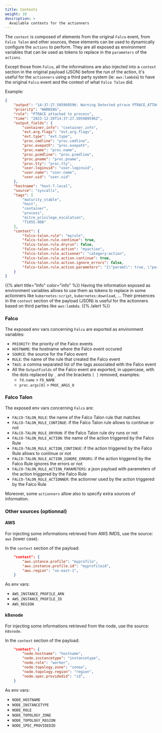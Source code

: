 ```yaml
---
title: Contexts
weight: 10
description: >
  Available contexts for the actionners
---
```


The `context` is composed of elements from the original `Falco` event, from `Falco Talon` and other sources, these elements can be used to dynamically configure the `actions` to perform. They are all exposed as environment variables that can be used as tokens to replace in the `parameters` of the `actions`.

Except those from `Falco`, all the informations are also injected into a `context` section in the original payload (JSON) before the run of the action, it's useful for the `actionners` using a third party system (ie: `aws:lambda`) to have the original `Falco` event and the context of what `Falco Talon` did.

Example:
```json
{
    "output": "14:37:27.505989596: Warning Detected ptrace PTRACE_ATTACH attempt (proc_pcmdline=%proc.pcmdline evt_type=%evt.type user=%user.name user_uid=%user.uid user_loginuid=%user.loginuid process=%proc.name proc_exepath=%proc.exepath parent=%proc.pname command=%proc.cmdline terminal=%proc.tty exe_flags=%evt.arg.flags %container.info)",
    "priority": "WARNING",
    "rule": "PTRACE attached to process",
    "time": "2023-12-20T14:37:27.505989596Z",
    "output_fields": {
        "container.info": "container.info",
        "evt.arg.flags": "evt.arg.flags",
        "evt.type": "evt.type",
        "proc.cmdline": "proc.cmdline",
        "proc.exepath": "proc.exepath",
        "proc.name": "proc.name",
        "proc.pcmdline": "proc.pcmdline",
        "proc.pname": "proc.pname",
        "proc.tty": "proc.tty",
        "user.loginuid": "user.loginuid",
        "user.name": "user.name",
        "user.uid": "user.uid"
    },
    "hostname": "host-7.local",
    "source": "syscalls",
    "tags": [
        "maturity_stable",
        "host",
        "container",
        "process",
        "mitre_privilege_escalation",
        "T1055.008"
    ],
    "context": {
        "falco-talon.rule": "myrule",
        "falco-talon.rule.continue": true,
        "falco-talon.rule.dryrun": false,
        "falco-talon.rule.action": "myaction",
        "falco-talon.rule.actionner": "category:action",
        "falco-talon.rule.action.continue": true,
        "falco-talon.rule.action.ignore_errors": false,
        "falco-talon.rule.action.parameters": "{\"param1\": true, \"param2\": \"value2\", \"param3\": 10}",
    }
}
```

{{% alert title="Info" color="info" %}}
Having the information exposed as environment variables allows to use them as tokens to replace in some actionners like `kubernetes:script`, `kubernetes:download`, ...
Their presences in the `context` section of the payload (JSON) is useful for the actionners based on third parties like `aws:lambda`.
{{% /alert %}}

### Falco

The exposed env vars concerning `Falco` are exported as environment variables:
- `PRIORITY`: the priority of the Falco events
- `HOSTNAME`: the hostname where the Falco event occured
- `SOURCE`: the source for the Falco event
- `RULE`: the name of the rule that created the Falco event
- `TAGS`: a comma separated list of the tags associated with the Falco event
- All the `OutputFields` of the Falco event are exported, in uppercase, with the dots replaced by `_` and the brackets `[ ]` removed, examples:
  - `fd.name` > `FD_NAME`
  - `proc.args[0]` > `PROC_ARGS_0`

### Falco Talon

The exposed env vars concerning `Falco` are:
- `FALCO-TALON_RULE`: the name of the Falco Talon rule that matches
- `FALCO-TALON_RULE_CONTINUE`: if the Falco Talon rule allows to continue or not
- `FALCO-TALON_RULE_DRYRUN`: if the Falco Talon rule dry runs or not
- `FALCO-TALON_RULE_ACTION`: the name of the action triggered by the Falco Rule
- `FALCO-TALON_RULE_ACTION_CONTINUE`: if the action triggered by the Falco Rule allows to continue or not
- `FALCO-TALON_RULE_ACTION_IGNORE_ERRORS`: if the action triggered by the Falco Rule ignores the errors or not
- `FALCO-TALON_RULE_ACTION_PARAMETERS`: a json payload with parameters of the action triggered by the Falco Rule
- `FALCO-TALON_RULE_ACTIONNER`: the actionner used by the action triggered by the Falco Rule

Moreover, some `actionners` allow also to specify extra sources of information. 

### Other sources (optionnal)

#### AWS

For injecting some informations retrieved from AWS IMDS, use the source: `aws` (lower case).

In the `context` section of the payload:
```json
    "context": {
        "aws.intance.profile": "myprofile",
        "aws.instance.profile.id": "myprofileid",
        "aws.region": "us-east-1",
    }
```

As env vars:
  - `AWS_INSTANCE_PROFILE_ARN`
  - `AWS_INSTANCE_PROFILE_ID`
  - `AWS_REGION`

#### k8snode

For injecting some informations retrieved from the node, use the source: `k8snode`.

In the `context` section of the payload:
```json
    "context": {
        "node.hostname": "hostname",
        "node.instancetype": "instancetype",
        "node.role": "worker",
        "node.topology.zone": "zonea",
        "node.topology.region": "region",
        "node.spec.providedid": "id",
    }
```

As env vars:
  - `NODE_HOSTNAME`
  - `NODE_INSTANCETYPE`
  - `NODE_ROLE`
  - `NODE_TOPOLOGY_ZONE`
  - `NODE_TOPOLOGY_REGION`
  - `NODE_SPEC_PROVIDEDID`
